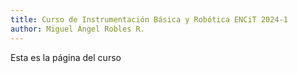 ```yaml
---
title: Curso de Instrumentación Básica y Robótica ENCiT 2024-1
author: Miguel Ángel Robles R.
---
```


Esta es la página del curso
